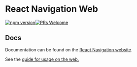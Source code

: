 # React Navigation Web

[![npm version](https://badge.fury.io/js/%40react-navigation%2Fweb.svg)](https://badge.fury.io/js/%40react-navigation%2Fweb)[![PRs Welcome](https://img.shields.io/badge/PRs-welcome-brightgreen.svg)](https://reactnavigation.org/docs/en/contributing.html)

## Docs

Documentation can be found on the [React Navigation website](https://reactnavigation.org/docs/en/getting-started.html).

See the [guide for usage on the web.](https://reactnavigation.org/docs/en/web-support.html)
